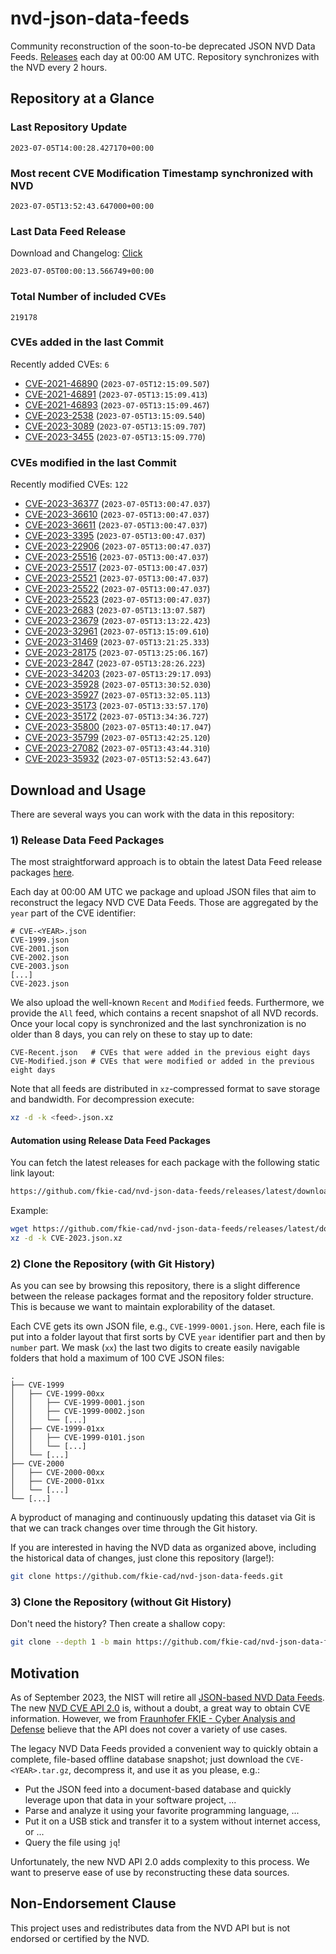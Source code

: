 # nvd-json-data-feeds

Community reconstruction of the soon-to-be deprecated JSON NVD Data Feeds. 
[Releases](https://github.com/fkie-cad/nvd-json-data-feeds/releases/latest) each day at 00:00 AM UTC.
Repository synchronizes with the NVD every 2 hours.

## Repository at a Glance

### Last Repository Update

```plain
2023-07-05T14:00:28.427170+00:00
```

### Most recent CVE Modification Timestamp synchronized with NVD

```plain
2023-07-05T13:52:43.647000+00:00
```

### Last Data Feed Release

Download and Changelog: [Click](https://github.com/fkie-cad/nvd-json-data-feeds/releases/latest)

```plain
2023-07-05T00:00:13.566749+00:00
```

### Total Number of included CVEs

```plain
219178
```

### CVEs added in the last Commit

Recently added CVEs: `6`

* [CVE-2021-46890](CVE-2021/CVE-2021-468xx/CVE-2021-46890.json) (`2023-07-05T12:15:09.507`)
* [CVE-2021-46891](CVE-2021/CVE-2021-468xx/CVE-2021-46891.json) (`2023-07-05T13:15:09.413`)
* [CVE-2021-46893](CVE-2021/CVE-2021-468xx/CVE-2021-46893.json) (`2023-07-05T13:15:09.467`)
* [CVE-2023-2538](CVE-2023/CVE-2023-25xx/CVE-2023-2538.json) (`2023-07-05T13:15:09.540`)
* [CVE-2023-3089](CVE-2023/CVE-2023-30xx/CVE-2023-3089.json) (`2023-07-05T13:15:09.707`)
* [CVE-2023-3455](CVE-2023/CVE-2023-34xx/CVE-2023-3455.json) (`2023-07-05T13:15:09.770`)


### CVEs modified in the last Commit

Recently modified CVEs: `122`

* [CVE-2023-36377](CVE-2023/CVE-2023-363xx/CVE-2023-36377.json) (`2023-07-05T13:00:47.037`)
* [CVE-2023-36610](CVE-2023/CVE-2023-366xx/CVE-2023-36610.json) (`2023-07-05T13:00:47.037`)
* [CVE-2023-36611](CVE-2023/CVE-2023-366xx/CVE-2023-36611.json) (`2023-07-05T13:00:47.037`)
* [CVE-2023-3395](CVE-2023/CVE-2023-33xx/CVE-2023-3395.json) (`2023-07-05T13:00:47.037`)
* [CVE-2023-22906](CVE-2023/CVE-2023-229xx/CVE-2023-22906.json) (`2023-07-05T13:00:47.037`)
* [CVE-2023-25516](CVE-2023/CVE-2023-255xx/CVE-2023-25516.json) (`2023-07-05T13:00:47.037`)
* [CVE-2023-25517](CVE-2023/CVE-2023-255xx/CVE-2023-25517.json) (`2023-07-05T13:00:47.037`)
* [CVE-2023-25521](CVE-2023/CVE-2023-255xx/CVE-2023-25521.json) (`2023-07-05T13:00:47.037`)
* [CVE-2023-25522](CVE-2023/CVE-2023-255xx/CVE-2023-25522.json) (`2023-07-05T13:00:47.037`)
* [CVE-2023-25523](CVE-2023/CVE-2023-255xx/CVE-2023-25523.json) (`2023-07-05T13:00:47.037`)
* [CVE-2023-2683](CVE-2023/CVE-2023-26xx/CVE-2023-2683.json) (`2023-07-05T13:13:07.587`)
* [CVE-2023-23679](CVE-2023/CVE-2023-236xx/CVE-2023-23679.json) (`2023-07-05T13:13:22.423`)
* [CVE-2023-32961](CVE-2023/CVE-2023-329xx/CVE-2023-32961.json) (`2023-07-05T13:15:09.610`)
* [CVE-2023-31469](CVE-2023/CVE-2023-314xx/CVE-2023-31469.json) (`2023-07-05T13:21:25.333`)
* [CVE-2023-28175](CVE-2023/CVE-2023-281xx/CVE-2023-28175.json) (`2023-07-05T13:25:06.167`)
* [CVE-2023-2847](CVE-2023/CVE-2023-28xx/CVE-2023-2847.json) (`2023-07-05T13:28:26.223`)
* [CVE-2023-34203](CVE-2023/CVE-2023-342xx/CVE-2023-34203.json) (`2023-07-05T13:29:17.093`)
* [CVE-2023-35928](CVE-2023/CVE-2023-359xx/CVE-2023-35928.json) (`2023-07-05T13:30:52.030`)
* [CVE-2023-35927](CVE-2023/CVE-2023-359xx/CVE-2023-35927.json) (`2023-07-05T13:32:05.113`)
* [CVE-2023-35173](CVE-2023/CVE-2023-351xx/CVE-2023-35173.json) (`2023-07-05T13:33:57.170`)
* [CVE-2023-35172](CVE-2023/CVE-2023-351xx/CVE-2023-35172.json) (`2023-07-05T13:34:36.727`)
* [CVE-2023-35800](CVE-2023/CVE-2023-358xx/CVE-2023-35800.json) (`2023-07-05T13:40:17.047`)
* [CVE-2023-35799](CVE-2023/CVE-2023-357xx/CVE-2023-35799.json) (`2023-07-05T13:42:25.120`)
* [CVE-2023-27082](CVE-2023/CVE-2023-270xx/CVE-2023-27082.json) (`2023-07-05T13:43:44.310`)
* [CVE-2023-35932](CVE-2023/CVE-2023-359xx/CVE-2023-35932.json) (`2023-07-05T13:52:43.647`)


## Download and Usage

There are several ways you can work with the data in this repository:

### 1) Release Data Feed Packages

The most straightforward approach is to obtain the latest Data Feed release packages [here](https://github.com/fkie-cad/nvd-json-data-feeds/releases/latest).

Each day at 00:00 AM UTC we package and upload JSON files that aim to reconstruct the legacy NVD CVE Data Feeds.
Those are aggregated by the `year` part of the CVE identifier:

```
# CVE-<YEAR>.json
CVE-1999.json
CVE-2001.json
CVE-2002.json
CVE-2003.json
[...]
CVE-2023.json
```

We also upload the well-known `Recent` and `Modified` feeds.
Furthermore, we provide the `All` feed, which contains a recent snapshot of all NVD records.
Once your local copy is synchronized and the last synchronization is no older than 8 days, you can rely on these to stay up to date:

```plain
CVE-Recent.json   # CVEs that were added in the previous eight days
CVE-Modified.json # CVEs that were modified or added in the previous eight days
```

Note that all feeds are distributed in `xz`-compressed format to save storage and bandwidth.
For decompression execute:

```sh
xz -d -k <feed>.json.xz
```


#### Automation using Release Data Feed Packages

You can fetch the latest releases for each package with the following static link layout:

```sh
https://github.com/fkie-cad/nvd-json-data-feeds/releases/latest/download/CVE-<YEAR>.json.xz
```

Example:

```sh
wget https://github.com/fkie-cad/nvd-json-data-feeds/releases/latest/download/CVE-2023.json.xz
xz -d -k CVE-2023.json.xz
```

### 2) Clone the Repository (with Git History)

As you can see by browsing this repository, there is a slight difference between the release packages format and the repository folder structure.
This is because we want to maintain explorability of the dataset.

Each CVE gets its own JSON file, e.g., `CVE-1999-0001.json`.
Here, each file is put into a folder layout that first sorts by CVE `year` identifier part and then by `number` part.
We mask (`xx`) the last two digits to create easily navigable folders that hold a maximum of 100 CVE JSON files:

```plain
.
├── CVE-1999
│   ├── CVE-1999-00xx
│   │   ├── CVE-1999-0001.json
│   │   ├── CVE-1999-0002.json
│   │   └── [...]
│   ├── CVE-1999-01xx
│   │   ├── CVE-1999-0101.json
│   │   └── [...]
│   └── [...]
├── CVE-2000
│   ├── CVE-2000-00xx
│   ├── CVE-2000-01xx
│   └── [...]
└── [...]
```

A byproduct of managing and continuously updating this dataset via Git is that we can track changes over time through the Git history.

If you are interested in having the NVD data as organized above, including the historical data of changes, just clone this repository (large!):

```sh
git clone https://github.com/fkie-cad/nvd-json-data-feeds.git
```

### 3) Clone the Repository (without Git History)

Don't need the history? Then create a shallow copy:

```sh
git clone --depth 1 -b main https://github.com/fkie-cad/nvd-json-data-feeds.git
```

## Motivation

As of September 2023, the NIST will retire all [JSON-based NVD Data Feeds](https://nvd.nist.gov/vuln/data-feeds#divRetirementBanner-1).
The new [NVD CVE API 2.0](https://nvd.nist.gov/developers/vulnerabilities) is, without a doubt, a great way to obtain CVE information.
However, we from [Fraunhofer FKIE - Cyber Analysis and Defense](https://www.fkie.fraunhofer.de/en/departments/cad.html) believe that the API does not cover a variety of use cases.

The legacy NVD Data Feeds provided a convenient way to quickly obtain a complete, file-based offline database snapshot; just download the `CVE-<YEAR>.tar.gz`, decompress it, and use it as you please, e.g.:

* Put the JSON feed into a document-based database and quickly leverage upon that data in your software project, ...
* Parse and analyze it using your favorite programming language, ...
* Put it on a USB stick and transfer it to a system without internet access, or ...
* Query the file using `jq`!

Unfortunately, the new NVD API 2.0 adds complexity to this process.
We want to preserve ease of use by reconstructing these data sources.

## Non-Endorsement Clause

This project uses and redistributes data from the NVD API but is not endorsed or certified by the NVD.